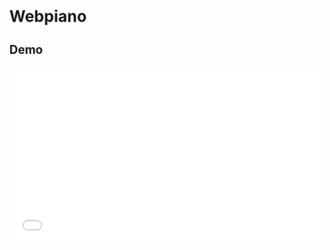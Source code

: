 # Webpiano

## Demo

<iframe width="560" height="315" src="demo.mkv" frameborder="0" allow="autoplay; encrypted-media" allowfullscreen></iframe>
